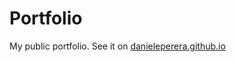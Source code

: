 # Portfolio

My public portfolio. See it on [danieleperera.github.io](https://danieleperera.github.io)
